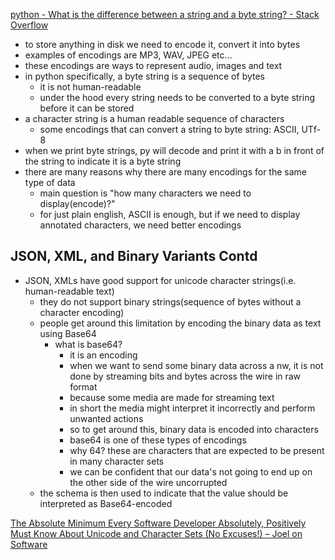 [python - What is the difference between a string and a byte string? - Stack Overflow](https://stackoverflow.com/questions/6224052/what-is-the-difference-between-a-string-and-a-byte-string)
- to store anything in disk we need to encode it, convert it into bytes
- examples of encodings are MP3, WAV, JPEG etc...
- these encodings are ways to represent audio, images and text
- in python specifically, a byte string is a sequence of bytes
	- it is not human-readable
	- under the hood every string needs to be converted to a byte string before it can be stored
- a character string is a human readable sequence of characters
	- some encodings that can convert a string to byte string: ASCII, UTf-8
- when we print byte strings, py will decode and print it with a b in front of the string to indicate it is a byte string
- there are many reasons why there are many encodings for the same type of data
	- main question is "how many characters we need to display(encode)?"
	- for just plain english, ASCII is enough, but if we need to display annotated characters, we need better encodings

## JSON, XML, and Binary Variants Contd
- JSON, XMLs have good support for unicode character strings(i.e. human-readable text)
	- they do not support binary strings(sequence of bytes without a character encoding)
	- people get around this limitation by encoding the binary data as text using Base64
		- what is base64?
			- it is an encoding
			- when we want to send some binary data across a nw, it is not done by streaming bits and bytes across the wire in raw format
			- because some media are made for streaming text
			- in short the media might interpret it incorrectly and perform unwanted actions
			- so to get around this, binary data is encoded into characters
			- base64 is one of these types of encodings
			- why 64? these are characters that are expected to be present in many character sets
			- we can be confident that our data's not going to end up on the other side of the wire uncorrupted
	- the schema is then used to indicate that the value should be interpreted as Base64-encoded


[The Absolute Minimum Every Software Developer Absolutely, Positively Must Know About Unicode and Character Sets (No Excuses!) – Joel on Software](https://www.joelonsoftware.com/2003/10/08/the-absolute-minimum-every-software-developer-absolutely-positively-must-know-about-unicode-and-character-sets-no-excuses/)